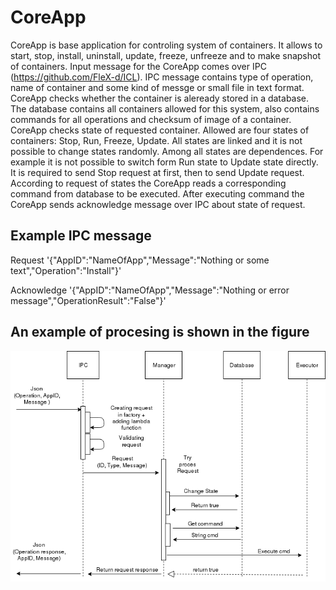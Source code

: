 # CoreApp

CoreApp is base application for controling system of containers. It allows to start, stop, install, uninstall, update, freeze, unfreeze and to make snapshot of containers. Input message for the CoreApp comes over IPC (https://github.com/FleX-d/ICL). IPC message contains type of operation, name of container and some kind of messge or small file in text format. CoreApp checks whether the container is aleready stored in a database. The database contains all containers allowed for this system, also contains commands for all operations and checksum of image of a container. CoreApp checks state of requested container. Allowed are four states of containers: Stop, Run, Freeze, Update. All states are linked and it is not possible to change states randomly. Among all states are dependences. For example it is not possible to switch form Run state to Update state directly. It is required to send Stop request at first, then to send Update request. According to request of states the CoreApp reads a corresponding command from database to be executed. After executing command the CoreApp sends acknowledge message over IPC about state of request.

## Example IPC message
Request
  '{"AppID":"NameOfApp","Message":"Nothing or some text","Operation":"Install"}'

Acknowledge
  '{"AppID":"NameOfApp","Message":"Nothing or error message","OperationResult":"False"}'

## An example of procesing is shown in the figure

![example of procesing](Readme/example.png)
